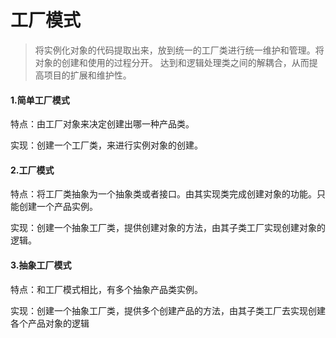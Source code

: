 # 工厂模式

>将实例化对象的代码提取出来，放到统一的工厂类进行统一维护和管理。将对象的创建和使用的过程分开。
>达到和逻辑处理类之间的解耦合，从而提高项目的扩展和维护性。



#### 1.简单工厂模式

 特点：由工厂对象来决定创建出哪一种产品类。
 
 实现：创建一个工厂类，来进行实例对象的创建。

#### 2.工厂模式

 特点：将工厂类抽象为一个抽象类或者接口。由其实现类完成创建对象的功能。只能创建一个产品实例。
 
 实现：创建一个抽象工厂类，提供创建对象的方法，由其子类工厂实现创建对象的逻辑。
 
#### 3.抽象工厂模式

 特点：和工厂模式相比，有多个抽象产品类实例。
 
 实现：创建一个抽象工厂类，提供多个创建产品的方法，由其子类工厂去实现创建各个产品对象的逻辑
 
 










